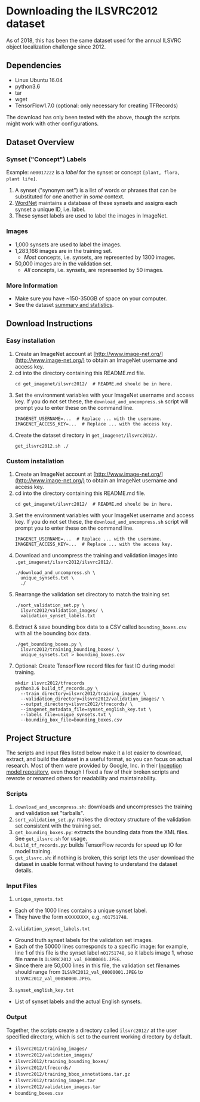 # Downloading the ILSVRC2012 dataset
As of 2018, 
 this has been the same dataset used for the annual ILSVRC 
 object localization challenge since 2012.

## Dependencies
- Linux Ubuntu 16.04
- python3.6
- tar
- wget
- TensorFlow1.7.0 (optional: only necessary for creating TFRecords)

The download has only been tested with the above,
 though the scripts might work with other configurations.

## Dataset Overview

### Synset (\"Concept\") Labels
Example: 
 `n00017222` is a _label_ for the synset or concept 
 `[plant, flora, plant life]`.
1. A synset (\"synonym set\") is a list of words or phrases that
    can be substituted for one another in _some_ context.
2. [WordNet](https://wordnet.princeton.edu/) maintains a database of 
    these synsets and assigns each synset a unique ID, i.e. label.
3. These synset labels are used to label the images in ImageNet.

### Images
- 1,000 synsets are used to label the images.
- 1,283,166 images are in the training set.
  -  _Most_ concepts, i.e. synsets, are represented by 1300 images.
- 50,000 images are in the validation set.
  -  _All_ concepts, i.e. synsets, are represented by 50 images.

### More Information
- Make sure you have ~150-350GB of space on your computer.
- See the dataset [summary and statistics](http://image-net.org/about-stats).

## Download Instructions
### Easy installation 
1. Create an ImageNet account at 
    [http://www.image-net.org/](http://www.image-net.org/)
    to obtain an ImageNet username and access key.
2. cd into the directory containing this README.md file.
   ``` shell
   cd get_imagenet/ilsvrc2012/  # README.md should be in here.
   ```
3. Set the environment variables with your ImageNet username and access key.
    If you do not set these, the `download_and_uncompress.sh` script will
    prompt you to enter these on the command line.
   ``` shell
   IMAGENET_USERNAME=...  # Replace ... with the username.
   IMAGENET_ACCESS_KEY=...  # Replace ... with the access key.
   ```
4. Create the dataset directory in `get_imagenet/ilsvrc2012/`.
   ```
   get_ilsvrc2012.sh ./
   ```

### Custom installation
1. Create an ImageNet account at 
    [http://www.image-net.org/](http://www.image-net.org/)
    to obtain an ImageNet username and access key.
2. cd into the directory containing this README.md file.
   ``` shell
   cd get_imagenet/ilsvrc2012/  # README.md should be in here.
   ```
3. Set the environment variables with your ImageNet username and access key.
    If you do not set these, the `download_and_uncompress.sh` script will
    prompt you to enter these on the command line.
   ``` shell
   IMAGENET_USERNAME=...  # Replace ... with the username.
   IMAGENET_ACCESS_KEY=...  # Replace ... with the access key.
   ```
4. Download and uncompress the training and validation images into 
    `.get_imagenet/ilsvrc2012/ilsvrc2012/`.
   ``` shell
   ./download_and_uncompress.sh \
     unique_synsets.txt \
     ./
   ```
5. Rearrange the validation set directory to match the training set.
   ``` shell
   ./sort_validation_set.py \
     ilsvrc2012/validation_images/ \
     validation_synset_labels.txt
   ```
6. Extract & save bounding box data to a CSV called `bounding_boxes.csv` 
    with all the bounding box data.
   ``` shell
   ./get_bounding_boxes.py \
     ilsvrc2012/training_bounding_boxes/ \
     unique_synsets.txt > bounding_boxes.csv
   ```
7. Optional: Create TensorFlow record files for fast IO during 
    model training.
   ``` shell
   mkdir ilsvrc2012/tfrecords
   python3.6 build_tf_records.py \
     --train_directory=ilsvrc2012/training_images/ \
     --validation_directory=ilsvrc2012/validation_images/ \
     --output_directory=ilsvrc2012/tfrecords/ \
     --imagenet_metadata_file=synset_english_key.txt \
     --labels_file=unique_synsets.txt \
     --bounding_box_file=bounding_boxes.csv
   ```

## Project Structure
The scripts and input files listed below make it a lot easier to 
 download, extract, and build the dataset in a useful format, 
 so you can focus on actual research.
Most of them were provided by Google, Inc. in their 
 [Inception model repository](https://github.com/tensorflow/models/tree/master/research/inception/inception/data), 
 even though I fixed a few of their broken scripts and rewrote or renamed 
 others for readability and maintainability.

### Scripts
1. `download_and_uncompress.sh`:
    downloads and uncompresses the training and validation set "tarballs".
2. `sort_validation_set.py`:
    makes the directory structure of the validation set 
    consistent with the training set.
3. `get_bounding_boxes.py`:
    extracts the bounding data from the XML files. 
    See `get_ilsvrc.sh` for usage.
4. `build_tf_records.py`:
    builds TensorFlow records for speed up IO for model training.
5. `get_ilsvrc.sh`:
    if nothing is broken, this script lets the user download the dataset
     in usable format without having to understand the dataset details.

### Input Files
1. `unique_synsets.txt`
  - Each of the 1000 lines contains a unique synset label.
  - They have the form `nXXXXXXXX`, e.g. `n01751748`.
2. `validation_synset_labels.txt`
  - Ground truth synset labels for the validation set images.
  - Each of the 50000 lines corresponds to a specific image: 
     for example, line 1 of this file is the synset label `n01751748`,
     so it labels image 1, whose file name is
     `ILSVRC2012_val_00000001.JPEG`.
  - Since there are 50,000 lines in this file, the validation set
     filenames should range from 
     `ILSVRC2012_val_00000001.JPEG` to `ILSVRC2012_val_00050000.JPEG`.
3. `synset_english_key.txt`
  - List of synset labels and the actual English synsets.

### Output
Together, the scripts create a directory called `ilsvrc2012/` at the 
 user specified directory, 
 which is set to the current working directory by default.
- `ilsvrc2012/training_images/`
- `ilsvrc2012/validation_images/`
- `ilsvrc2012/training_bounding_boxes/`
- `ilsvrc2012/tfrecords/`
- `ilsvrc2012/training_bbox_annotations.tar.gz`
- `ilsvrc2012/training_images.tar`
- `ilsvrc2012/validation_images.tar`
- `bounding_boxes.csv`
